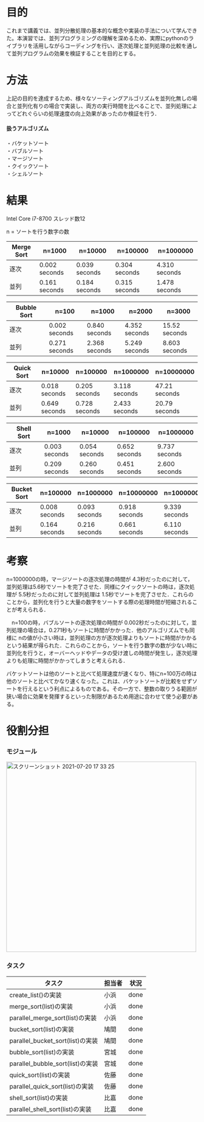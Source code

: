 # 目的

これまで講義では、並列分散処理の基本的な概念や実装の手法について学んできた。本演習では、並列プログラミングの理解を深めるため、実際にpythonのライブラリを活用しながらコーディングを行い、逐次処理と並列処理の比較を通して並列プログラムの効果を検証することを目的とする。



# 方法

上記の目的を達成するため、様々なソーティングアルゴリズムを並列化無しの場合と並列化有りの場合で実装し、両方の実行時間を比べることで、並列処理によってどれぐらいの処理速度の向上効果があったのか検証を行う．  
 

#### 扱うアルゴリズム

・バケットソート  
・バブルソート  
・マージソート  
・クイックソート  
・シェルソート  


# 結果

Intel Core i7-8700 スレッド数12

n = ソートを行う数字の数

| Merge Sort           |n=1000       |n=10000      |n=100000     |n=1000000    |
| -------------------- | ----------- | ----------- | ----------- | ----------- |
|逐次                   |0.002 seconds|0.039 seconds|0.304 seconds|4.310 seconds|
|並列                   |0.161 seconds|0.184 seconds|0.315 seconds|1.478 seconds|

| Bubble Sort　　         |n=100        |n=1000       |n=2000       |n=3000       |
| -------------------- | ----------- | ----------- | ----------- | ----------- |
|逐次                   |0.002 seconds|0.840 seconds|4.352 seconds|15.52 seconds|
|並列                   |0.271 seconds|2.368 seconds|5.249 seconds|8.603 seconds|

| Quick Sort　　          |n=10000      |n=100000     |n=1000000    |n=10000000   |
| -------------------- | ----------- | ----------- | ----------- | ----------- |
|逐次                   |0.018 seconds|0.205 seconds|3.118 seconds|47.21 seconds|
|並列                   |0.649 seconds|0.728 seconds|2.433 seconds|20.79 seconds|

| Shell Sort　　          |n=1000       |n=10000      |n=100000     |n=1000000    |
| -------------------- | ----------- | ----------- | ----------- | ----------- |
|逐次                   |0.003 seconds|0.054 seconds|0.652 seconds|9.737 seconds|
|並列                   |0.209 seconds|0.260 seconds|0.451 seconds|2.600 seconds|

| Bucket Sort　　         |n=100000     |n=1000000    |n=10000000   |n=100000000  |
| -------------------- | ----------- | ----------- | ----------- | ----------- |
|逐次                   |0.008 seconds|0.093 seconds|0.918 seconds|9.339 seconds|
|並列                   |0.164 seconds|0.216 seconds|0.661 seconds|6.110 seconds|




# 考察

n=1000000の時，マージソートの逐次処理の時間が 4.3秒だったのに対して，並列処理は5.6秒でソートを完了させた．同様にクイックソートの時は，逐次処理が 5.5秒だったのに対して並列処理は 1.5秒でソートを完了させた．これらのことから，並列化を行うと大量の数字をソートする際の処理時間が短縮されることが考えられる．

　n=100の時，バブルソートの逐次処理の時間が 0.002秒だったのに対して，並列処理の場合は，0.271秒もソートに時間がかかった．他のアルゴリズムでも同様に nの値が小さい時は，並列処理の方が逐次処理よりもソートに時間がかかるという結果が得られた．これらのことから，ソートを行う数字の数が少ない時に並列化を行うと，オーバーヘッドやデータの受け渡しの時間が発生し，逐次処理よりも処理に時間がかかってしまうと考えられる．

バケットソートは他のソートと比べて処理速度が速くなり、特にn=100万の時は他のソートと比べてかなり速くなった。これは、バケットソートが比較をせずソートを行えるという利点によるものである。その一方で、整数の取りうる範囲が狭い場合に効果を発揮するといった制限があるため用途に合わせて使う必要がある。


# 役割分担

### モジュール

<img width="500" alt="スクリーンショット 2021-07-20 17 33 25" src="https://user-images.githubusercontent.com/57646279/126292017-cb257739-4bd9-4322-a3a9-7983f39034af.png">


### タスク

|  タスク                         | 担当者 |  状況  |
| ---- | ---- | ---- |
|create_list()の実装              |  小浜  | done  |
|merge_sort(list)の実装           |  小浜  | done  |
|parallel_merge_sort(list)の実装  |  小浜  | done  |
|bucket_sort(list)の実装          |  鳩間  | done  |
|parallel_bucket_sort(list)の実装 |  鳩間  | done  |
|bubble_sort(list)の実装          |  宮城  | done  |
|parallel_bubble_sort(list)の実装 |  宮城  | done  |
|quick_sort(list)の実装           |  佐藤  | done  |
|parallel_quick_sort(list)の実装  |  佐藤  | done  |
|shell_sort(list)の実装           |  比嘉  | done  |
|parallel_shell_sort(list)の実装  |  比嘉  | done  |
